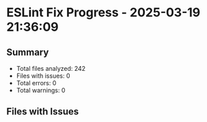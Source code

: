 # ESLint Fix Progress - 2025-03-19 21:36:09

## Summary
- Total files analyzed: 242
- Files with issues: 0
- Total errors: 0
- Total warnings: 0

## Files with Issues
